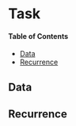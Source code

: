 # Task

#### Table of Contents

<!-- vim-markdown-toc GFM -->

* [Data](#data)
* [Recurrence](#recurrence)

<!-- vim-markdown-toc -->

## Data

## Recurrence
